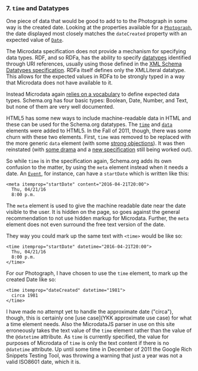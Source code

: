 ### 7. `time` and Datatypes

One piece of data that would be good to add to to the Photograph in some way 
is the created date. Looking at the properties available for a [`Photograph`](http://schema.org/Photograph),
the date displayed most closely matches the `dateCreated` property with an 
expected value of [`Date`](http://schema.org/Date). 

The Microdata specification does not provide a mechanism for specifying data 
types. RDF, and so RDFa, has the ability to specify [datatypes](http://www.w3.org/TR/2011/WD-rdfa-core-20111215/#typed-literals)
identified through URI references, usually using those defined in 
the [XML Schema Datatypes specification](http://www.w3.org/TR/2004/REC-xmlschema-2-20041028/).
RDFa itself defines only the XMLLiteral datatype.
This allows for the expected values in RDFa to be strongly typed in a way that 
Microdata does not have available to it.

Instead Microdata again [relies on a vocabulary](YKK) to define expected data types. 
Schema.org has four basic types: Boolean, Date, Number, and Text, but none of 
them are very well documented.

HTML5 has some new ways to include machine-readable data in HTML and these can 
be used for the Schema.org datatypes. 
The [`time`](http://www.whatwg.org/specs/web-apps/current-work/multipage/text-level-semantics.html#the-time-element) 
and [`data`](http://www.whatwg.org/specs/web-apps/current-work/multipage/text-level-semantics.html#the-data-element)
elements were added to HTML5.
In the Fall of 2011, though,
there was some churn with these two elements. First, `time` was removed to be
replaced with the more generic `data` element
(with some [strong objections](http://www.brucelawson.co.uk/2011/goodbye-html5-time-hello-data/)).
It was then reinstated (with [some drama](https://plus.google.com/107429617152575897589/posts/3ZEQAVkF6xd) 
and a [new specification](YKK) still being worked out).

So while `time` is in the specification again, Schema.org adds its own confusion
to the matter, by using the `meta` element instead when it needs a date. An
[`Event`](http://schema.org/Event), for instance, can have a `startDate` which
is written like this:

    <meta itemprop="startDate" content="2016-04-21T20:00">
      Thu, 04/21/16
      8:00 p.m.
      
The `meta` element is used to give the machine readable date near the date
visible to the user. It is hidden on the page, so goes against the general 
recommendation to not use hidden markup for Microdata. 
Further, the `meta` element does not even surround the free text version of the 
date.

They way you could mark up the same text with `<time>` would be like so:
  
    <time itemprop="startDate" datetime="2016-04-21T20:00">
      Thu, 04/21/16
      8:00 p.m.
    </time>
    
For our Photograph, I have chosen to use the `time` element, to mark up the 
created Date like so:

    <time itemprop="dateCreated" datetime="1981">
      circa 1981
    </time>
    
I have made no attempt yet to handle the approximate date ("circa"), though,
this is certainly one [use case](YKK approximate use case) for what a time 
element needs. Also the MicrodataJS parser in use on this site erroneously takes 
the text value of the `time` element rather than the value of the `@datetime` 
attribute. As `time` is currently specified, the value for purposes of Microdata
of `time` is only the text content if there is no `@datetime` attribute.
Up until some time in December of 2011 the Google Rich Snippets Testing Tool, 
was throwing a warning that just a year was not a valid ISO8601 date, which
it is. 



